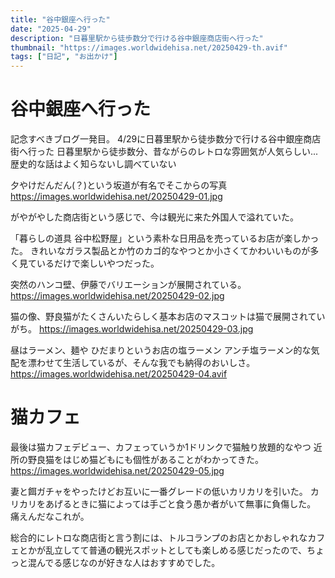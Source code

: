 ```yaml
---
title: "谷中銀座へ行った"
date: "2025-04-29"
description: "日暮里駅から徒歩数分で行ける谷中銀座商店街へ行った"
thumbnail: "https://images.worldwidehisa.net/20250429-th.avif"
tags: ["日記", "お出かけ"]
---
```


# 谷中銀座へ行った
記念すべきブログ一発目。
4/29に日暮里駅から徒歩数分で行ける谷中銀座商店街へ行った
日暮里駅から徒歩数分、昔ながらのレトロな雰囲気が人気らしい...歴史的な話はよく知らないし調べていない

夕やけだんだん(？)という坂道が有名でそこからの写真
https://images.worldwidehisa.net/20250429-01.jpg

がやがやした商店街という感じで、今は観光に来た外国人で溢れていた。

「暮らしの道具 谷中松野屋」という素朴な日用品を売っているお店が楽しかった。
きれいなガラス製品とか竹のカゴ的なやつとか小さくてかわいいものが多く見ているだけで楽しいやつだった。

突然のハンコ壁、伊藤でバリエーションが展開されている。
https://images.worldwidehisa.net/20250429-02.jpg

猫の像、野良猫がたくさんいたらしく基本お店のマスコットは猫で展開されていがち。
https://images.worldwidehisa.net/20250429-03.jpg

昼はラーメン、麺や ひだまりというお店の塩ラーメン
アンチ塩ラーメン的な気配を漂わせて生活しているが、そんな我でも納得のおいしさ。
https://images.worldwidehisa.net/20250429-04.avif

# 猫カフェ

最後は猫カフェデビュー、カフェっていうか1ドリンクで猫触り放題的なやつ
近所の野良猫をはじめ猫どもにも個性があることがわかってきた。
https://images.worldwidehisa.net/20250429-05.jpg

妻と餌ガチャをやったけどお互いに一番グレードの低いカリカリを引いた。
カリカリをあげるときに猫によっては手ごと食う愚か者がいて無事に負傷した。
痛えんだなこれが。

総合的にレトロな商店街と言う割には、トルコランプのお店とかおしゃれなカフェとかが乱立してて普通の観光スポットとしても楽しめる感じだったので、ちょっと混んでる感じなのが好きな人はおすすめでした。

